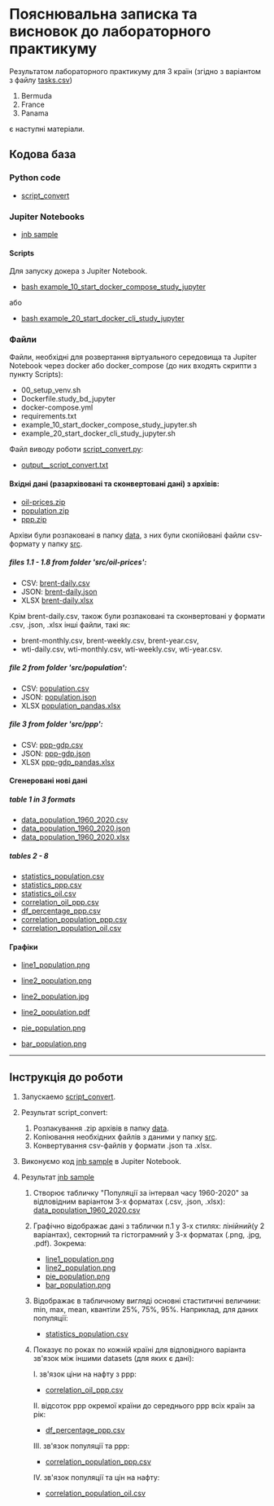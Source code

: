 # Пояснювальна записка та висновок до лабораторного практикуму

Результатом лабораторного практикуму для 3 країн (згідно з варіантом з файлу [tasks.csv](tasks.csv))

1. Bermuda
2. France
3. Panama

є наступні матеріали.

## Кодова база

### Python code

- [script_convert](samples/script_convert.py)


### Jupiter Notebooks

- [jnb sample](samples/sample.ipynb)


#### Scripts
Для запуску докера з Jupiter Notebook.
- [bash example_10_start_docker_compose_study_jupyter](example_10_start_docker_compose_study_jupyter.sh)

або
- [bash example_20_start_docker_cli_study_jupyter](example_20_start_docker_cli_study_jupyter.sh)


### Файли

Файли, необхідні для розвертання віртуального середовища та Jupiter Notebook через docker або docker_compose (до них входять скрипти з пункту Scripts):
- 00_setup_venv.sh
- Dockerfile.study_bd_jupyter
- docker-compose.yml
- requirements.txt
- example_10_start_docker_compose_study_jupyter.sh
- example_20_start_docker_cli_study_jupyter.sh

Файл виводу роботи [script_convert.py](samples/script_convert.py):
- [output__script_convert.txt](samples/output__script_convert.txt)

#### Вхідні дані (разархівовані та сконвертовані дані) з архівів:

- [oil-prices.zip](datasets/oil-prices.zip)
- [population.zip](datasets/population.zip)
- [ppp.zip](datasets/ppp.zip)

Архіви були розпаковані в папку [data](data/), з них були скопійовані файли csv-формату у папку [src](src/).

##### files 1.1 - 1.8 from folder 'src/oil-prices':

- CSV: [brent-daily.csv](src/oil-prices/brent-daily.csv)
- JSON: [brent-daily.json](src/oil-prices/brent-daily.json)
- XLSX [brent-daily.xlsx](src/oil-prices/brent-daily_pandas.xlsx)

Крім brent-daily.csv, також були розпаковані та сконвертовані у формати .csv, .json, .xlsx інші файли, такі як: 
- brent-monthly.csv, brent-weekly.csv, brent-year.csv, 
- wti-daily.csv, wti-monthly.csv, wti-weekly.csv, wti-year.csv.

##### file 2 from folder 'src/population':

- CSV: [population.csv](src/population/population.csv)
- JSON: [population.json](src/population/population.json)
- XLSX [population_pandas.xlsx](src/population/population_pandas.xlsx)

##### file 3 from folder 'src/ppp':

- CSV: [ppp-gdp.csv](src/ppp/ppp-gdp.csv)
- JSON: [ppp-gdp.json](src/ppp/ppp-gdp.json)
- XLSX [ppp-gdp_pandas.xlsx](src/ppp/ppp-gdp_pandas.xlsx)

#### Сгенеровані нові дані

##### table 1 in 3 formats

- [data_population_1960_2020.csv](samples/tables_and_graphs/data_population_1960_2020.csv)
- [data_population_1960_2020.json](samples/tables_and_graphs/data_population_1960_2020.json)
- [data_population_1960_2020.xlsx](samples/tables_and_graphs/data_population_1960_2020.xlsx)

##### tables 2 - 8

- [statistics_population.csv](samples/tables_and_graphs/statistics_population.csv)
- [statistics_ppp.csv](samples/tables_and_graphs/statistics_ppp.csv)
- [statistics_oil.csv](samples/tables_and_graphs/statistics_oil.csv)
- [correlation_oil_ppp.csv](samples/tables_and_graphs/correlation_oil_ppp.csv)
- [df_percentage_ppp.csv](samples/tables_and_graphs/df_percentage_ppp.csv)
- [correlation_population_ppp.csv](samples/tables_and_graphs/correlation_population_ppp.csv)
- [correlation_population_oil.csv](samples/tables_and_graphs/correlation_population_oil.csv)

#### Графіки
- [line1_population.png](samples/tables_and_graphs/line1_population.png)

- [line2_population.png](samples/tables_and_graphs/line2_population.png)
- [line2_population.jpg](samples/tables_and_graphs/line2_population.jpg)
- [line2_population.pdf](samples/tables_and_graphs/line2_population.pdf)

- [pie_population.png](samples/tables_and_graphs/pie_population.png)
- [bar_population.png](samples/tables_and_graphs/bar_population.png)

---

## Інструкція до роботи

1. Запускаемо [script_convert](samples/script_convert.py).

2. Результат script_convert:
    1. Розпакування .zip архівів в папку [data](data/).
    2. Копіювання необхідних файлів з даними у папку [src](src/).
    3. Конвертування csv-файлів у формати .json та .xlsx.

3. Виконуємо код [jnb sample](samples/sample.ipynb) в Jupiter Notebook.

4. Результат [jnb sample](samples/sample.ipynb)
    1. Створює табличку "Популяції за інтервал часу 1960-2020" за відповідним варіантом 3-х форматах (.csv, .json, .xlsx):
       [data_population_1960_2020.csv](samples/tables_and_graphs/data_population_1960_2020.csv)
    2. Графічно відображає дані з таблички п.1 у 3-х стилях: лінійний(у 2 варіантах), секторний та гістограмний у 3-х форматах (.png, .jpg, .pdf).
       Зокрема:
        * [line1_population.png](samples/tables_and_graphs/line1_population.png)
        * [line2_population.png](samples/tables_and_graphs/line2_population.png)
        * [pie_population.png](samples/tables_and_graphs/pie_population.png)
        * [bar_population.png](samples/tables_and_graphs/bar_population.png)
    3. Відображає в табличному вигляді основні стаститичні величини: min, max, mean, квантіли 25%, 75%, 95%. Наприклад, для даних популяції:
        * [statistics_population.csv](samples/tables_and_graphs/statistics_population.csv)
    4. Показує по роках по кожній країні для відповідного варіанта зв'язок між іншими datasets (для яких є дані):
        
        I. зв'язок ціни на нафту з ppp:
          * [correlation_oil_ppp.csv](samples/tables_and_graphs/correlation_oil_ppp.csv)
        
        II. відсоток ppp окремої країни до середнього ppp всіх країн за рік:
          * [df_percentage_ppp.csv](samples/tables_and_graphs/df_percentage_ppp.csv)
        
        III. зв'язок популяції та ppp:
          * [correlation_population_ppp.csv](samples/tables_and_graphs/correlation_population_ppp.csv)
        
        IV. зв'язок популяції та цін на нафту:
          * [correlation_population_oil.csv](samples/tables_and_graphs/correlation_population_oil.csv)
       
